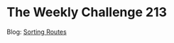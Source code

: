 # The Weekly Challenge 213

Blog: [Sorting Routes](https://dev.to/simongreennet/sorting-routes-595b)
